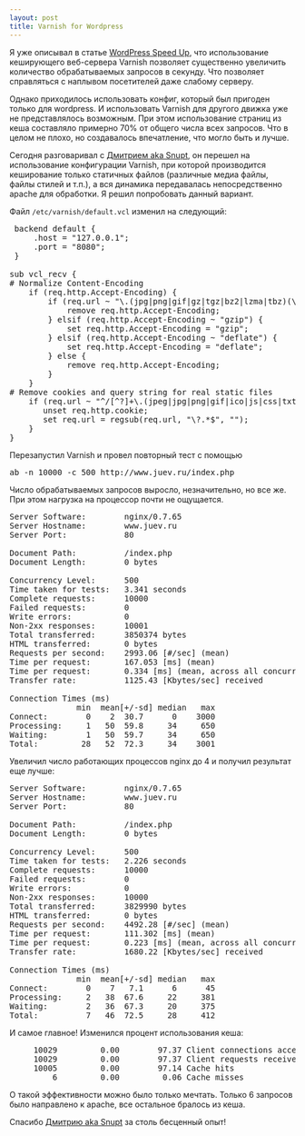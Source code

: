 ```yaml
--- 
layout: post
title: Varnish for Wordpress
---
```

Я уже описывал в статье <a href="http://www.juev.ru/2010/09/10/wordpress-varnish/">WordPress Speed Up</a>, что использование кеширующего веб-сервера Varnish позволяет существенно увеличить количество обрабатываемых запросов в секунду. Что позволяет справляться с наплывом посетителей даже слабому серверу.

Однако приходилось использовать конфиг, который был пригоден только для wordpress. И использовать Varnish для другого движка уже не представлялось возможным. При этом использование страниц из кеша составляло примерно 70% от общего числа всех запросов. Что в целом не плохо, но создавалось впечатление, что могло быть и лучше.

<!--more-->

Сегодня разговаривал с <a href="http://snupt.com/">Дмитрием aka Snupt</a>, он перешел на использование конфигурации Varnish, при которой производится кеширование только статичных файлов (различные медиа файлы, файлы стилей и т.п.), а вся динамика передавалась непосредственно apache для обработки. Я решил попробовать данный вариант.

Файл <code>/etc/varnish/default.vcl</code> изменил на следующий:
<pre> backend default &#123;
     .host = "127.0.0.1";
     .port = "8080";
 }

sub vcl_recv &#123;
# Normalize Content-Encoding
    if (req.http.Accept-Encoding) &#123;
        if (req.url ~ "\.(jpg|png|gif|gz|tgz|bz2|lzma|tbz)(\?.*|)$") &#123;
            remove req.http.Accept-Encoding;
        } elsif (req.http.Accept-Encoding ~ "gzip") &#123;
            set req.http.Accept-Encoding = "gzip";
        } elsif (req.http.Accept-Encoding ~ "deflate") &#123;
            set req.http.Accept-Encoding = "deflate";
        } else &#123;
            remove req.http.Accept-Encoding;
        }
    }
# Remove cookies and query string for real static files
    if (req.url ~ "^/[^?]+\.(jpeg|jpg|png|gif|ico|js|css|txt|gz|zip|lzma|bz2|tgz|tbz|html|htm)(\?.*|)$") &#123;
       unset req.http.cookie;
       set req.url = regsub(req.url, "\?.*$", "");
    }
}
</pre>
Перезапустил Varnish и провел повторный тест с помощью 
<pre>ab -n 10000 -c 500 http://www.juev.ru/index.php</pre>
Число обрабатываемых запросов выросло, незначительно, но все же. При этом нагрузка на процессор почти не ощущается.
<pre>Server Software:        nginx/0.7.65
Server Hostname:        www.juev.ru
Server Port:            80

Document Path:          /index.php
Document Length:        0 bytes

Concurrency Level:      500
Time taken for tests:   3.341 seconds
Complete requests:      10000
Failed requests:        0
Write errors:           0
Non-2xx responses:      10001
Total transferred:      3850374 bytes
HTML transferred:       0 bytes
Requests per second:    2993.06 [#/sec] (mean)
Time per request:       167.053 [ms] (mean)
Time per request:       0.334 [ms] (mean, across all concurrent requests)
Transfer rate:          1125.43 [Kbytes/sec] received

Connection Times (ms)
              min  mean[+/-sd] median   max
Connect:        0    2  30.7      0    3000
Processing:     1   50  59.8     34     650
Waiting:        1   50  59.7     34     650
Total:         28   52  72.3     34    3001
</pre>
Увеличил число работающих процессов nginx до 4 и получил результат еще лучше:
<pre>Server Software:        nginx/0.7.65
Server Hostname:        www.juev.ru
Server Port:            80

Document Path:          /index.php
Document Length:        0 bytes

Concurrency Level:      500
Time taken for tests:   2.226 seconds
Complete requests:      10000
Failed requests:        0
Write errors:           0
Non-2xx responses:      10000
Total transferred:      3829990 bytes
HTML transferred:       0 bytes
Requests per second:    4492.28 [#/sec] (mean)
Time per request:       111.302 [ms] (mean)
Time per request:       0.223 [ms] (mean, across all concurrent requests)
Transfer rate:          1680.22 [Kbytes/sec] received

Connection Times (ms)
              min  mean[+/-sd] median   max
Connect:        0    7   7.1      6      45
Processing:     2   38  67.6     22     381
Waiting:        2   36  67.3     20     375
Total:          7   46  72.5     28     412
</pre>
И самое главное! Изменился процент использования кеша:
<pre>     10029         0.00        97.37 Client connections accepted
     10029         0.00        97.37 Client requests received
     10005         0.00        97.14 Cache hits
         6         0.00         0.06 Cache misses
</pre>
О такой эффективности можно было только мечтать. Только 6 запросов было направлено к apache, все остальное бралось из кеша.

Спасибо <a href="http://snupt.com/">Дмитрию aka Snupt</a> за столь бесценный опыт!
